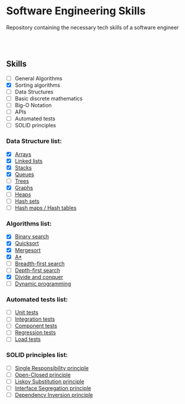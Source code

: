 # Software Engineering Skills
Repository containing the necessary tech skills of a software engineer

<br/>
<br />

## Skills

- [ ] General Algorithms
- [x] Sorting algorithms
- [ ] Data Structures
- [ ] Basic discrete mathematics
- [ ] Big-O Notation
- [ ] APIs
- [ ] Automated tests
- [ ] SOLID principles

### Data Structure list:

- [x] [Arrays](https://github.com/guihbc/software-engineering-skills/tree/main/data_structures/arrays)
- [x] [Linked lists](https://github.com/guihbc/software-engineering-skills/tree/main/data_structures/linked_lists)
- [x] [Stacks](https://github.com/guihbc/software-engineering-skills/tree/main/data_structures/stacks)
- [x] [Queues](https://github.com/guihbc/software-engineering-skills/tree/main/data_structures/queues)
- [ ] [Trees](https://github.com/guihbc/software-engineering-skills/tree/main/data_structures/trees)
- [x] [Graphs](https://github.com/guihbc/software-engineering-skills/tree/main/data_structures/graphs)
- [ ] [Heaps](https://github.com/guihbc/software-engineering-skills/tree/main/data_structures/heaps)
- [ ] [Hash sets](https://github.com/guihbc/software-engineering-skills/tree/main/data_structures/hash_sets)
- [ ] [Hash maps / Hash tables](https://github.com/guihbc/software-engineering-skills/tree/main/data_structures/hash_maps)

### Algorithms list:

- [x] [Binary search](https://github.com/guihbc/software-engineering-skills/tree/main/algorithms/binary_search)
- [x] [Quicksort](https://github.com/guihbc/software-engineering-skills/tree/main/algorithms/quicksort)
- [x] [Mergesort](https://github.com/guihbc/software-engineering-skills/tree/main/algorithms/mergesort)
- [x] [A*](https://github.com/guihbc/software-engineering-skills/tree/main/algorithms/a_star)
- [ ] [Breadth-first search](https://github.com/guihbc/software-engineering-skills/tree/main/algorithms/bfs)
- [ ] [Depth-first search](https://github.com/guihbc/software-engineering-skills/tree/main/algorithms/dfs)
- [x] [Divide and conquer](https://github.com/guihbc/software-engineering-skills/tree/main/algorithms/divide_and_conquer)
- [ ] [Dynamic programming](https://github.com/guihbc/software-engineering-skills/tree/main/algorithms/dynamic_programming)

### Automated tests list:

- [ ] [Unit tests](https://github.com/guihbc/software-engineering-skills/tree/main/automated_test/unit_tests)
- [ ] [Integration tests](https://github.com/guihbc/software-engineering-skills/tree/main/automated_test/integration_tests)
- [ ] [Component tests](https://github.com/guihbc/software-engineering-skills/tree/main/automated_test/component_tests)
- [ ] [Regression tests](https://github.com/guihbc/software-engineering-skills/tree/main/automated_test/regression_tests)
- [ ] [Load tests](https://github.com/guihbc/software-engineering-skills/tree/main/automated_test/load_tests)

### SOLID principles list:

- [ ] [Single Responsibility principle](https://github.com/guihbc/software-engineering-skills/tree/main/solid/0_single_responsibility)
- [ ] [Open-Closed principle](https://github.com/guihbc/software-engineering-skills/tree/main/solid/1_open_closed)
- [ ] [Liskov Substitution principle](https://github.com/guihbc/software-engineering-skills/tree/main/solid/2_liskov_substitution)
- [ ] [Interface Segregation principle](https://github.com/guihbc/software-engineering-skills/tree/main/solid/3_interface_segregation)
- [ ] [Dependency Inversion principle](https://github.com/guihbc/software-engineering-skills/tree/main/solid/4_dependency_inversion)
